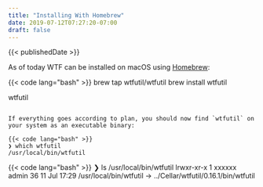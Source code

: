 ```yaml
---
title: "Installing With Homebrew"
date: 2019-07-12T07:27:20-07:00
draft: false
---
```


{{< publishedDate >}}

As of today WTF can be installed on macOS using [Homebrew](https://brew.sh):

{{< code lang="bash" >}}
brew tap wtfutil/wtfutil
brew install wtfutil

wtfutil
```

If everything goes according to plan, you should now find `wtfutil` on your system as an executable binary:

{{< code lang="bash" >}}
❯ which wtfutil
/usr/local/bin/wtfutil
```

{{< code lang="bash" >}}
❯ ls /usr/local/bin/wtfutil
lrwxr-xr-x  1 xxxxxx  admin  36 11 Jul 17:29 /usr/local/bin/wtfutil -> ../Cellar/wtfutil/0.16.1/bin/wtfutil
```